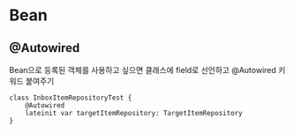 Bean
===



@Autowired
---
Bean으로 등록된 객체를 사용하고 싶으면 클래스에 field로 선언하고 @Autowired 키워드 붙여주기

~~~
class InboxItemRepositoryTest {
    @Autowired
    lateinit var targetItemRepository: TargetItemRepository
}
~~~
